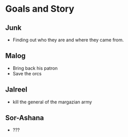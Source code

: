 # Goals and Story

## Junk

- Finding out who they are and where they came from. 

## Malog

- Bring back his patron
- Save the orcs

## Jalreel

- kill the general of the margazian army

## Sor-Ashana

- ???

